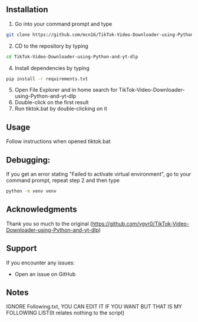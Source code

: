 ## Installation 
1. Go into your command prompt and type
  ```bash
git clone https://github.com/mcn16/TikTok-Video-Downloader-using-Python-and-yt-dlp
```
2. CD to the repository by typing
```bash
cd TikTok-Video-Downloader-using-Python-and-yt-dlp
```
4. Install dependencies by typing
```bash
pip install -r requirements.txt
```
5. Open File Explorer and in home search for TikTok-Video-Downloader-using-Python-and-yt-dlp
6. Double-click on the first result
7. Run tiktok.bat by double-clicking on it
## Usage 
 Follow instructions when opened tiktok.bat


 ## Debugging:
 If you get an error stating "Failed to activate virtual environment", go to your command prompt, repeat step 2 and then type 
 ```bash
 python -m venv venv
```
## Acknowledgments
Thank you so much to the original (https://github.com/vgvr0/TikTok-Video-Downloader-using-Python-and-yt-dlp)
##  Support
If you encounter any issues:
- Open an issue on GitHub
 ## Notes
 IGNORE Following.txt, YOU CAN EDIT IT IF YOU WANT BUT THAT IS MY FOLLOWING LIST(It relates nothing to the script)
